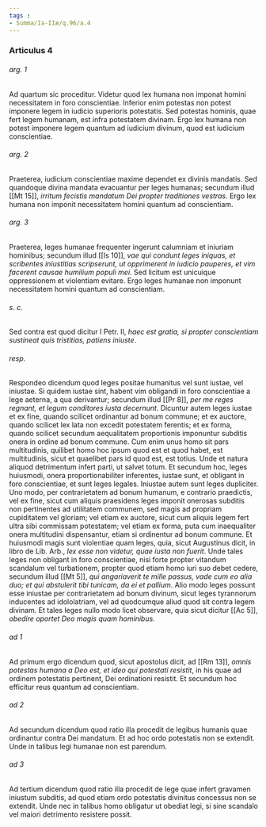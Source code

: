 ```yaml
---
tags : 
- Summa/Ia-IIæ/q.96/a.4
---
```


### Articulus 4

###### arg. 1
Ad quartum sic proceditur. Videtur quod lex humana non imponat homini necessitatem in foro conscientiae. Inferior enim potestas non potest imponere legem in iudicio superioris potestatis. Sed potestas hominis, quae fert legem humanam, est infra potestatem divinam. Ergo lex humana non potest imponere legem quantum ad iudicium divinum, quod est iudicium conscientiae.

###### arg. 2
Praeterea, iudicium conscientiae maxime dependet ex divinis mandatis. Sed quandoque divina mandata evacuantur per leges humanas; secundum illud [[Mt 15]], *irritum fecistis mandatum Dei propter traditiones vestras*. Ergo lex humana non imponit necessitatem homini quantum ad conscientiam.

###### arg. 3
Praeterea, leges humanae frequenter ingerunt calumniam et iniuriam hominibus; secundum illud [[Is 10]], *vae qui condunt leges iniquas, et scribentes iniustitias scripserunt, ut opprimerent in iudicio pauperes, et vim facerent causae humilium populi mei*. Sed licitum est unicuique oppressionem et violentiam evitare. Ergo leges humanae non imponunt necessitatem homini quantum ad conscientiam.

###### s. c.
Sed contra est quod dicitur I Petr. II, *haec est gratia, si propter conscientiam sustineat quis tristitias, patiens iniuste*.

###### resp.
Respondeo dicendum quod leges positae humanitus vel sunt iustae, vel iniustae. Si quidem iustae sint, habent vim obligandi in foro conscientiae a lege aeterna, a qua derivantur; secundum illud [[Pr 8]], *per me reges regnant, et legum conditores iusta decernunt*. Dicuntur autem leges iustae et ex fine, quando scilicet ordinantur ad bonum commune; et ex auctore, quando scilicet lex lata non excedit potestatem ferentis; et ex forma, quando scilicet secundum aequalitatem proportionis imponuntur subditis onera in ordine ad bonum commune. Cum enim unus homo sit pars multitudinis, quilibet homo hoc ipsum quod est et quod habet, est multitudinis, sicut et quaelibet pars id quod est, est totius. Unde et natura aliquod detrimentum infert parti, ut salvet totum. Et secundum hoc, leges huiusmodi, onera proportionabiliter inferentes, iustae sunt, et obligant in foro conscientiae, et sunt leges legales. Iniustae autem sunt leges dupliciter. Uno modo, per contrarietatem ad bonum humanum, e contrario praedictis, vel ex fine, sicut cum aliquis praesidens leges imponit onerosas subditis non pertinentes ad utilitatem communem, sed magis ad propriam cupiditatem vel gloriam; vel etiam ex auctore, sicut cum aliquis legem fert ultra sibi commissam potestatem; vel etiam ex forma, puta cum inaequaliter onera multitudini dispensantur, etiam si ordinentur ad bonum commune. Et huiusmodi magis sunt violentiae quam leges, quia, sicut Augustinus dicit, in libro de Lib. Arb., *lex esse non videtur, quae iusta non fuerit*. Unde tales leges non obligant in foro conscientiae, nisi forte propter vitandum scandalum vel turbationem, propter quod etiam homo iuri suo debet cedere, secundum illud [[Mt 5]], *qui angariaverit te mille passus, vade cum eo alia duo; et qui abstulerit tibi tunicam, da ei et pallium*. Alio modo leges possunt esse iniustae per contrarietatem ad bonum divinum, sicut leges tyrannorum inducentes ad idololatriam, vel ad quodcumque aliud quod sit contra legem divinam. Et tales leges nullo modo licet observare, quia sicut dicitur [[Ac 5]], *obedire oportet Deo magis quam hominibus*.

###### ad 1
Ad primum ergo dicendum quod, sicut apostolus dicit, ad [[Rm 13]], *omnis potestas humana a Deo est, et ideo qui potestati resistit*, in his quae ad ordinem potestatis pertinent, Dei ordinationi resistit. Et secundum hoc efficitur reus quantum ad conscientiam.

###### ad 2
Ad secundum dicendum quod ratio illa procedit de legibus humanis quae ordinantur contra Dei mandatum. Et ad hoc ordo potestatis non se extendit. Unde in talibus legi humanae non est parendum.

###### ad 3
Ad tertium dicendum quod ratio illa procedit de lege quae infert gravamen iniustum subditis, ad quod etiam ordo potestatis divinitus concessus non se extendit. Unde nec in talibus homo obligatur ut obediat legi, si sine scandalo vel maiori detrimento resistere possit.

